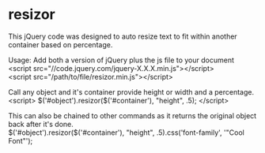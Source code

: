 # resizor
This jQuery code was designed to auto resize text to fit within another container based on percentage.

Usage:
Add both a version of jQuery plus the js file to your document    
    &lt;script src="//code.jquery.com/jquery-X.X.X.min.js"&gt;&lt;/script&gt;    
    &lt;script src="/path/to/file/resizor.min.js"&gt;&lt;/script&gt;    

Call any object and it's container provide height or width and a percentage.
    &lt;script&gt;
      $('#object').resizor($('#container'), "height", .5);
    &lt;/script&gt;

This can also be chained to other commands as it returns the original object back after it's done.    
$('#object').resizor($('#container'), "height", .5).css('font-family', '"Cool Font"');
